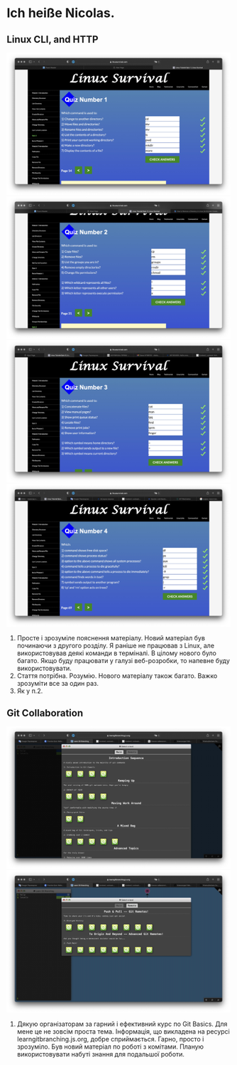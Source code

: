 # Ich heiße Nicolas. 


## Linux CLI, and HTTP

![linquiz1](./task_linux_cli/linux-quiz-1.jpg)
![linquiz1](./task_linux_cli/linux-quiz-2.jpg)
![linquiz1](./task_linux_cli/linux-quiz-3.jpg)
![linquiz1](./task_linux_cli/linux-quiz-4.jpg)

1.	Просте і зрозуміле пояснення матеріалу. Новий матеріал був починаючи з другого розділу. Я раніше не працював з Linux, але використовував деякі команди в терміналі. В цілому нового було багато.  Якщо буду працювати у галузі веб-розробки, то напевне буду використовувати. 
2.	Стаття потрібна. Розумію. Нового матеріалу також багато. Важко зрозуміти все за один раз.
3.	Як у п.2.

## Git Collaboration

![gitmain](./task_git_collaboration/git-main.jpg)
![gitremote](./task_git_collaboration/git-remote.jpg)

1.	Дякую організаторам за гарний і ефективний курс по Git Basics. Для мене це не зовсім проста тема. Інформація, що викладена на ресурсі learngitbranching.js.org, добре сприймається. Гарно, просто і зрозуміло. Був новий матеріал по роботі з комітами. Планую використовувати набуті знання для подальшої роботи. 